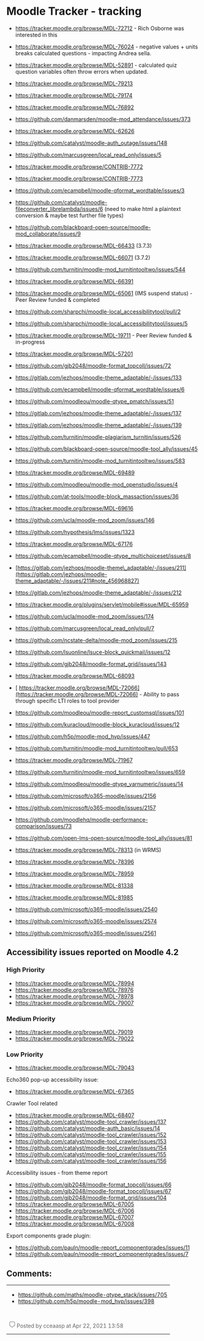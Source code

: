 # Moodle Tracker - tracking

-   <https://tracker.moodle.org/browse/MDL-72712> - Rich Osborne was interested in this
-   <https://tracker.moodle.org/browse/MDL-76024> - negative values + units breaks calculated questions - impacting Andrea sella.
-   <https://tracker.moodle.org/browse/MDL-52891> - calculated quiz question variables often throw errors when updated. 
-   <https://tracker.moodle.org/browse/MDL-79213>
-   <https://tracker.moodle.org/browse/MDL-79174>
-   <https://tracker.moodle.org/browse/MDL-76892>
-   <https://github.com/danmarsden/moodle-mod_attendance/issues/373>
-   <https://tracker.moodle.org/browse/MDL-62626>
-   <https://github.com/catalyst/moodle-auth_outage/issues/148>
-   <https://github.com/marcusgreen/local_read_only/issues/5>
-   <https://tracker.moodle.org/browse/CONTRIB-7772>
-   <https://tracker.moodle.org/browse/CONTRIB-7773>
-   <https://github.com/ecampbell/moodle-qformat_wordtable/issues/3>
-   <https://github.com/catalyst/moodle-fileconverter_librelambda/issues/6> (need to make html a plaintext conversion & maybe test further file types)
-   <https://github.com/blackboard-open-source/moodle-mod_collaborate/issues/9>
-   <https://tracker.moodle.org/browse/MDL-66433> (3.7.3)
-   <https://tracker.moodle.org/browse/MDL-66071> (3.7.2)
-   <https://github.com/turnitin/moodle-mod_turnitintooltwo/issues/544>
-   <https://tracker.moodle.org/browse/MDL-66391>
-   <https://tracker.moodle.org/browse/MDL-65061> (IMS suspend status) - Peer Review funded & completed
-   <https://github.com/sharpchi/moodle-local_accessibilitytool/pull/2>
-   <https://github.com/sharpchi/moodle-local_accessibilitytool/issues/5>
-   <https://tracker.moodle.org/browse/MDL-19711> - Peer Review funded & in-progress
-   <https://tracker.moodle.org/browse/MDL-57201>
-   <https://github.com/gjb2048/moodle-format_topcoll/issues/72>
-   <https://gitlab.com/jezhops/moodle-theme_adaptable/-/issues/133>
-   <https://github.com/ecampbell/moodle-qformat_wordtable/issues/6>
-   <https://github.com/moodleou/moodle-qtype_pmatch/issues/51>
-   <https://gitlab.com/jezhops/moodle-theme_adaptable/-/issues/137>
-   <https://gitlab.com/jezhops/moodle-theme_adaptable/-/issues/139>
-   <https://github.com/turnitin/moodle-plagiarism_turnitin/issues/526>
-   <https://github.com/blackboard-open-source/moodle-tool_ally/issues/45>
-   <https://github.com/turnitin/moodle-mod_turnitintooltwo/issues/583>
-   <https://tracker.moodle.org/browse/MDL-69489>
-   <https://github.com/moodleou/moodle-mod_openstudio/issues/4>
-   <https://github.com/at-tools/moodle-block_massaction/issues/36>
-   <https://tracker.moodle.org/browse/MDL-69616>
-   <https://github.com/ucla/moodle-mod_zoom/issues/146>
-   <https://github.com/hypothesis/lms/issues/1323>
-   <https://tracker.moodle.org/browse/MDL-67176>
-   <https://github.com/ecampbell/moodle-qtype_multichoiceset/issues/8>
-   [https://gitlab.com/jezhops/moodle-theme\_adaptable/-/issues/211](https://gitlab.com/jezhops/moodle-theme_adaptable/-/issues/211#note_456968827)
-   <https://gitlab.com/jezhops/moodle-theme_adaptable/-/issues/212>
-   <https://tracker.moodle.org/plugins/servlet/mobile#issue/MDL-65959>
-   <https://github.com/ucla/moodle-mod_zoom/issues/174>
-   <https://github.com/marcusgreen/local_read_only/pull/7>
-   <https://github.com/ncstate-delta/moodle-mod_zoom/issues/215>
-   <https://github.com/lsuonline/lsuce-block_quickmail/issues/12>
-   <https://github.com/gjb2048/moodle-format_grid/issues/143>
-   <https://tracker.moodle.org/browse/MDL-68093>
-   [ https://tracker.moodle.org/browse/MDL-72066](https://tracker.moodle.org/browse/MDL-72066) - Ability to pass through specific LTI roles to tool provider

-   <https://github.com/moodleou/moodle-report_customsql/issues/101>
-   <https://github.com/kuracloud/moodle-block_kuracloud/issues/12>
-   <https://github.com/h5p/moodle-mod_hvp/issues/447>
-   <https://github.com/turnitin/moodle-mod_turnitintooltwo/pull/653>
-   <https://tracker.moodle.org/browse/MDL-71967>
-   <https://github.com/turnitin/moodle-mod_turnitintooltwo/issues/659>
-   <https://github.com/moodleou/moodle-qtype_varnumeric/issues/14>
-   <https://github.com/microsoft/o365-moodle/issues/2156>
-   <https://github.com/microsoft/o365-moodle/issues/2157>
-   <https://github.com/moodlehq/moodle-performance-comparison/issues/73>
-   <https://github.com/open-lms-open-source/moodle-tool_ally/issues/81>
-   <https://tracker.moodle.org/browse/MDL-78313> (in WRMS)
-   <https://tracker.moodle.org/browse/MDL-78396>
-   <https://tracker.moodle.org/browse/MDL-78959>
-   <https://tracker.moodle.org/browse/MDL-81338>
-   <https://tracker.moodle.org/browse/MDL-81985>
-   <https://github.com/microsoft/o365-moodle/issues/2540>
-   <https://github.com/microsoft/o365-moodle/issues/2574>
-   <https://github.com/microsoft/o365-moodle/issues/2561>

## Accessibility issues reported on Moodle 4.2

### High Priority

-   <https://tracker.moodle.org/browse/MDL-78994>
-   <https://tracker.moodle.org/browse/MDL-78976>
-   <https://tracker.moodle.org/browse/MDL-78978>
-   <https://tracker.moodle.org/browse/MDL-79007>

### Medium Priority

-   <https://tracker.moodle.org/browse/MDL-79019>
-   <https://tracker.moodle.org/browse/MDL-79022>

### Low Priority

-   <https://tracker.moodle.org/browse/MDL-79043>

Echo360 pop-up accessibility issue:

-   <https://tracker.moodle.org/browse/MDL-67365>

Crawler Tool related

-   <https://tracker.moodle.org/browse/MDL-68407>
-   <https://github.com/catalyst/moodle-tool_crawler/issues/137>
-   <https://github.com/catalyst/moodle-auth_basic/issues/14>
-   <https://github.com/catalyst/moodle-tool_crawler/issues/152>
-   <https://github.com/catalyst/moodle-tool_crawler/issues/153>
-   <https://github.com/catalyst/moodle-tool_crawler/issues/154>
-   <https://github.com/catalyst/moodle-tool_crawler/issues/155>
-   <https://github.com/catalyst/moodle-tool_crawler/issues/156>

Accessibility issues - from theme report

-   <https://github.com/gjb2048/moodle-format_topcoll/issues/66>
-   <https://github.com/gjb2048/moodle-format_topcoll/issues/67>
-   <https://github.com/gjb2048/moodle-format_grid/issues/104>
-   <https://tracker.moodle.org/browse/MDL-67005>
-   <https://tracker.moodle.org/browse/MDL-67006>
-   <https://tracker.moodle.org/browse/MDL-67007>
-   <https://tracker.moodle.org/browse/MDL-67008>

Export components grade plugin:

-   <https://github.com/pauln/moodle-report_componentgrades/issues/11>
-   <https://github.com/pauln/moodle-report_componentgrades/issues/7>

## Comments:

<table>
<colgroup>
<col width="100%" />
</colgroup>
<tbody>
<tr class="odd">
<td><ul>
<li><a href="https://github.com/maths/moodle-qtype_stack/issues/705" class="uri">https://github.com/maths/moodle-qtype_stack/issues/705</a></li>
<li><a href="https://github.com/h5p/moodle-mod_hvp/issues/398" class="uri">https://github.com/h5p/moodle-mod_hvp/issues/398</a></li>
</ul>
<p><br />
</p>
<div class="smallfont" align="left" style="color: #666666; width: 98%; margin-bottom: 10px;">
<img src="images/icons/contenttypes/comment_16.png" width="16" height="16" /> Posted by cceaasp at Apr 22, 2021 13:58
</div></td>
</tr>
</tbody>
</table>


